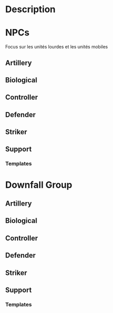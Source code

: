 # Description

# NPCs

Focus sur les unités lourdes et les unités mobiles

## Artillery

## Biological

## Controller

## Defender

## Striker

## Support

### Templates

# Downfall Group

## Artillery

## Biological

## Controller

## Defender

## Striker

## Support

### Templates